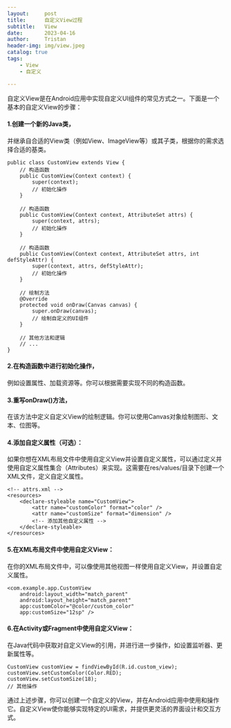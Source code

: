 ```yaml
---
layout:     post
title:      自定义View过程
subtitle:   View
date:       2023-04-16
author:     Tristan
header-img: img/view.jpeg
catalog: true
tags:
    - View
    - 自定义

---
```



自定义View是在Android应用中实现自定义UI组件的常见方式之一。下面是一个基本的自定义View的步骤：

#### 1.创建一个新的Java类，
并继承自合适的View类（例如View、ImageView等）或其子类，根据你的需求选择合适的基类。

```
public class CustomView extends View {
    // 构造函数
    public CustomView(Context context) {
        super(context);
        // 初始化操作
    }
    
    // 构造函数
    public CustomView(Context context, AttributeSet attrs) {
        super(context, attrs);
        // 初始化操作
    }

    // 构造函数
    public CustomView(Context context, AttributeSet attrs, int defStyleAttr) {
        super(context, attrs, defStyleAttr);
        // 初始化操作
    }

    // 绘制方法
    @Override
    protected void onDraw(Canvas canvas) {
        super.onDraw(canvas);
        // 绘制自定义的UI组件
    }
    
    // 其他方法和逻辑
    // ...
}
```

#### 2.在构造函数中进行初始化操作，
例如设置属性、加载资源等。你可以根据需要实现不同的构造函数。

#### 3.重写onDraw()方法，
在该方法中定义自定义View的绘制逻辑。你可以使用Canvas对象绘制图形、文本、位图等。

#### 4.添加自定义属性（可选）：
如果你想在XML布局文件中使用自定义View并设置自定义属性，可以通过定义并使用自定义属性集合（Attributes）来实现。这需要在res/values/目录下创建一个XML文件，定义自定义属性。

```
<!-- attrs.xml -->
<resources>
    <declare-styleable name="CustomView">
        <attr name="customColor" format="color" />
        <attr name="customSize" format="dimension" />
        <!-- 添加其他自定义属性 -->
    </declare-styleable>
</resources>
```

#### 5.在XML布局文件中使用自定义View：
在你的XML布局文件中，可以像使用其他视图一样使用自定义View，并设置自定义属性。

```
<com.example.app.CustomView
    android:layout_width="match_parent"
    android:layout_height="match_parent"
    app:customColor="@color/custom_color"
    app:customSize="12sp" />
```

#### 6.在Activity或Fragment中使用自定义View：
在Java代码中获取对自定义View的引用，并进行进一步操作，如设置监听器、更新属性等。

```
CustomView customView = findViewById(R.id.custom_view);
customView.setCustomColor(Color.RED);
customView.setCustomSize(18);
// 其他操作
```

通过上述步骤，你可以创建一个自定义的View，并在Android应用中使用和操作它。自定义View使你能够实现特定的UI需求，并提供更灵活的界面设计和交互方式。
